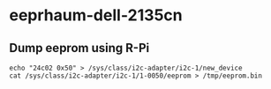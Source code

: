 # eeprhaum-dell-2135cn

## Dump eeprom using R-Pi

```
echo "24c02 0x50" > /sys/class/i2c-adapter/i2c-1/new_device
cat /sys/class/i2c-adapter/i2c-1/1-0050/eeprom > /tmp/eeprom.bin
```
